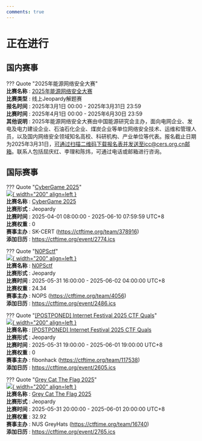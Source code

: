 ```yaml
---
comments: true
---
```

# 正在进行

## 国内赛事

??? Quote "2025年能源网络安全大赛"  
    **比赛名称** : [2025年能源网络安全大赛](https://www.cers.org.cn/site/content/883b36f00aff466fa37efcef0c074915.html)  
    **比赛类型** : 线上Jeopardy解题赛  
    **报名时间** : 2025年3月1日 00:00 - 2025年3月31日 23:59  
    **比赛时间** : 2025年4月1日 00:00 - 2025年6月30日 23:59  
    **其他说明** : 2025年能源网络安全大赛由中国能源研究会主办，面向电网企业、发电及电力建设企业、石油石化企业、煤炭企业等单位网络安全技术、运维和管理人员，以及国内网络安全领域知名高校、科研机构、产业单位等代表。报名截止日期为2025年3月31日，可通过扫描二维码下载报名表并发送至icc@cers.org.cn邮箱。联系人包括屈庆红、李理和陈炜，可通过电话或邮箱进行咨询。  
    

## 国际赛事

??? Quote "[CyberGame 2025](https://cybergame.sk/)"  
    [![](https://ctftime.org/media/events/cybergame.png){ width="200" align=left }](https://cybergame.sk/)  
    **比赛名称** : [CyberGame 2025](https://cybergame.sk/)  
    **比赛形式** : Jeopardy  
    **比赛时间** : 2025-04-01 08:00:00 - 2025-06-10 07:59:59 UTC+8  
    **比赛权重** : 0  
    **赛事主办** : SK-CERT (https://ctftime.org/team/378916)  
    **添加日历** : https://ctftime.org/event/2774.ics  
    
??? Quote "[N0PSctf](https://ctf.nops.re/)"  
    [![](https://ctftime.org/media/events/logo-news.png){ width="200" align=left }](https://ctf.nops.re/)  
    **比赛名称** : [N0PSctf](https://ctf.nops.re/)  
    **比赛形式** : Jeopardy  
    **比赛时间** : 2025-05-31 16:00:00 - 2025-06-02 04:00:00 UTC+8  
    **比赛权重** : 24.34  
    **赛事主办** : NOPS (https://ctftime.org/team/4056)  
    **添加日历** : https://ctftime.org/event/2486.ics  
    
??? Quote "[[POSTPONED] Internet Festival 2025 CTF Quals](https://ifctf.fibonhack.it/)"  
    [![](https://ctftime.org){ width="200" align=left }](https://ifctf.fibonhack.it/)  
    **比赛名称** : [[POSTPONED] Internet Festival 2025 CTF Quals](https://ifctf.fibonhack.it/)  
    **比赛形式** : Jeopardy  
    **比赛时间** : 2025-05-31 19:00:00 - 2025-06-01 19:00:00 UTC+8  
    **比赛权重** : 0  
    **赛事主办** : fibonhack (https://ctftime.org/team/117538)  
    **添加日历** : https://ctftime.org/event/2605.ics  
    
??? Quote "[Grey Cat The Flag 2025](https://ctfd.nusgreyhats.org/)"  
    [![](https://ctftime.org/media/events/1f40ecb1a9f69d191226247f073cc490.png){ width="200" align=left }](https://ctfd.nusgreyhats.org/)  
    **比赛名称** : [Grey Cat The Flag 2025](https://ctfd.nusgreyhats.org/)  
    **比赛形式** : Jeopardy  
    **比赛时间** : 2025-05-31 20:00:00 - 2025-06-01 20:00:00 UTC+8  
    **比赛权重** : 32.92  
    **赛事主办** : NUS GreyHats (https://ctftime.org/team/16740)  
    **添加日历** : https://ctftime.org/event/2765.ics  
    